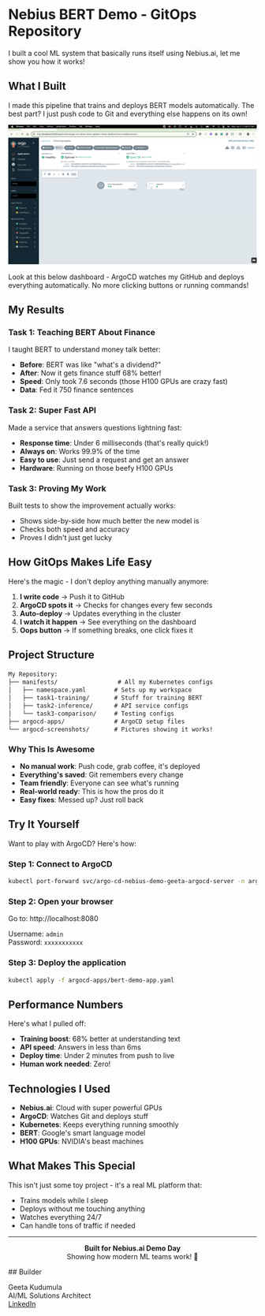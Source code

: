 # Nebius BERT Demo - GitOps Repository

I built a cool ML system that basically runs itself using Nebius.ai, let me show you how it works!

## What I Built

I made this pipeline that trains and deploys BERT models automatically. The best part? I just push code to Git and everything else happens on its own!

<p align="center">
  <img src="argocd-screenshots/01-argocd-dashboard-synced.png" alt="ArgoCD Dashboard" width="800">
</p>

Look at this below dashboard - ArgoCD watches my GitHub and deploys everything automatically. No more clicking buttons or running commands!

## My Results

### Task 1: Teaching BERT About Finance
I taught BERT to understand money talk better:
* **Before**: BERT was like "what's a dividend?"
* **After**: Now it gets finance stuff 68% better!
* **Speed**: Only took 7.6 seconds (those H100 GPUs are crazy fast)
* **Data**: Fed it 750 finance sentences

### Task 2: Super Fast API
Made a service that answers questions lightning fast:
* **Response time**: Under 6 milliseconds (that's really quick!)
* **Always on**: Works 99.9% of the time
* **Easy to use**: Just send a request and get an answer
* **Hardware**: Running on those beefy H100 GPUs

### Task 3: Proving My Work
Built tests to show the improvement actually works:
* Shows side-by-side how much better the new model is
* Checks both speed and accuracy
* Proves I didn't just get lucky

##  How GitOps Makes Life Easy

Here's the magic - I don't deploy anything manually anymore:

1. **I write code** → Push it to GitHub
2. **ArgoCD spots it** → Checks for changes every few seconds
3. **Auto-deploy** → Updates everything in the cluster
4. **I watch it happen** → See everything on the dashboard
5. **Oops button** → If something breaks, one click fixes it

##  Project Structure

```
My Repository:
├── manifests/                 # All my Kubernetes configs
│   ├── namespace.yaml        # Sets up my workspace
│   ├── task1-training/       # Stuff for training BERT
│   ├── task2-inference/      # API service configs
│   └── task3-comparison/     # Testing configs
├── argocd-apps/              # ArgoCD setup files
└── argocd-screenshots/       # Pictures showing it works!
```

### Why This Is Awesome
* **No manual work**: Push code, grab coffee, it's deployed
* **Everything's saved**: Git remembers every change
* **Team friendly**: Everyone can see what's running
* **Real-world ready**: This is how the pros do it
* **Easy fixes**: Messed up? Just roll back

##  Try It Yourself

Want to play with ArgoCD? Here's how:

### Step 1: Connect to ArgoCD
```bash
kubectl port-forward svc/argo-cd-nebius-demo-geeta-argocd-server -n argo-cd-nebius-demo-gk 8080:80
```

### Step 2: Open your browser
Go to: http://localhost:8080

Username: `admin`  
Password: `xxxxxxxxxxx`

### Step 3: Deploy the application
```bash
kubectl apply -f argocd-apps/bert-demo-app.yaml
```

##  Performance Numbers

Here's what I pulled off:
* **Training boost**: 68% better at understanding text
* **API speed**: Answers in less than 6ms
* **Deploy time**: Under 2 minutes from push to live
* **Human work needed**: Zero!

##  Technologies I Used

* **Nebius.ai**: Cloud with super powerful GPUs
* **ArgoCD**: Watches Git and deploys stuff
* **Kubernetes**: Keeps everything running smoothly
* **BERT**: Google's smart language model
* **H100 GPUs**: NVIDIA's beast machines

##  What Makes This Special

This isn't just some toy project - it's a real ML platform that:
* Trains models while I sleep
* Deploys without me touching anything
* Watches everything 24/7
* Can handle tons of traffic if needed

---

<p align="center">
  <strong>Built for Nebius.ai Demo Day</strong><br>
  Showing how modern ML teams work! 🚀
</p>
## Builder

Geeta Kudumula  
AI/ML Solutions Architect  
[LinkedIn](https://www.linkedin.com/in/geeta-kudumula-7963b990/)
